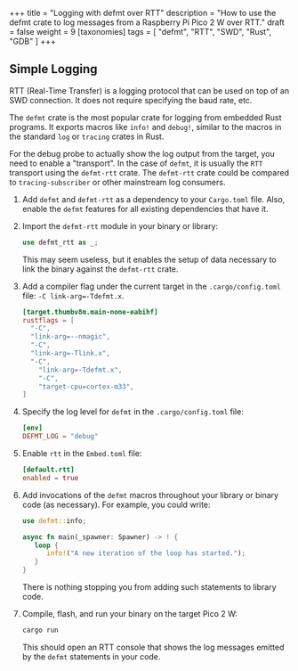 +++
title = "Logging with defmt over RTT"
description = "How to use the defmt crate to log messages from a Raspberry Pi Pico 2 W over RTT."
draft = false
weight = 9
[taxonomies]
tags = [ "defmt", "RTT", "SWD", "Rust", "GDB" ]
+++


## Simple Logging

RTT (Real-Time Transfer) is a logging protocol that can be used on top of an SWD connection. It does not require specifying the baud rate, etc.

The `defmt` crate is the most popular crate for logging from embedded Rust programs. It exports macros like `info!` and `debug!`, similar to the macros in the standard `log` or `tracing` crates in Rust.

For the debug probe to actually show the log output from the target, you need to enable a "transport". In the case of `defmt`, it is usually the `RTT` transport using the `defmt-rtt` crate. The `defmt-rtt` crate could be compared to `tracing-subscriber` or other mainstream log consumers.

1. Add `defmt` and `defmt-rtt` as a dependency to your `Cargo.toml` file. Also, enable the `defmt` features for all existing dependencies that have it.

2. Import the `defmt-rtt` module in your binary or library:

    ```rust
    use defmt_rtt as _;
    ```

    This may seem useless, but it enables the setup of data necessary to link the binary against the `defmt-rtt` crate.

3. Add a compiler flag under the current target in the `.cargo/config.toml` file: `-C link-arg=-Tdefmt.x`.

    ```toml
    [target.thumbv8m.main-none-eabihf]
    rustflags = [
      "-C",
      "link-arg=--nmagic",
      "-C",
      "link-arg=-Tlink.x",
      "-C",
        "link-arg=-Tdefmt.x",
        "-C",
        "target-cpu=cortex-m33",
    ]
    ```

4. Specify the log level for `defmt` in the `.cargo/config.toml` file:

    ```toml
    [env]
    DEFMT_LOG = "debug"
    ```

5. Enable `rtt` in the `Embed.toml` file:

    ```toml
    [default.rtt]
    enabled = true
    ```

6. Add invocations of the `defmt` macros throughout your library or binary code (as necessary). For example, you could write:

    ```rust
    use defmt::info;

    async fn main(_spawner: Spawner) -> ! {
       loop {
          info!("A new iteration of the loop has started.");
       }
    }
    ```

    There is nothing stopping you from adding such statements to library code.

7. Compile, flash, and run your binary on the target Pico 2 W:

    ```bash
    cargo run
    ```

    This should open an RTT console that shows the log messages emitted by the `defmt` statements in your code.
